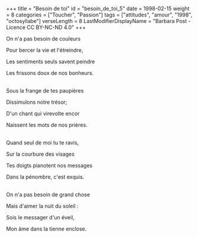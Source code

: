 +++
title = "Besoin de toi"
id = "besoin_de_toi_5"
date = 1998-02-15
weight = 8
categories = ["Toucher", "Passion"]
tags = ["attitudes", "amour", "1998", "octosyllabe"]
verseLength = 8
LastModifierDisplayName = "Barbara Post - Licence CC BY-NC-ND 4.0"
+++

On n'a pas besoin de couleurs

Pour bercer la vie et l'étreindre,

Les sentiments seuls savent peindre

Les frissons doux de nos bonheurs.

 \
Sous la frange de tes paupières

Dissimulons notre trésor;

D'un chant qui virevolte encor

Naissent les mots de nos prières.

 \
Quand seul de moi tu te ravis,

Sur la courbure des visages

Tes doigts pianotent nos messages

Dans la pénombre, c'est exquis.

 \
On n'a pas besoin de grand chose

Mais d'aimer la nuit du soleil :

Sois le messager d'un éveil,

Mon âme dans la tienne enclose.
